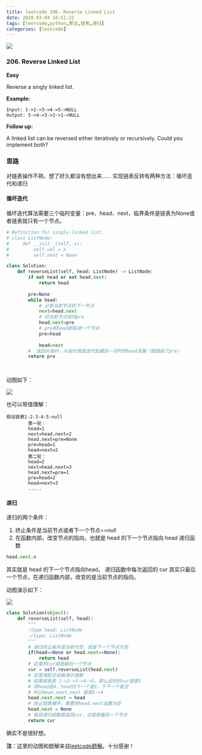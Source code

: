 ```yaml
---
title: leetcode 206. Reverse Linked List
date: 2020-03-04 16:51:22
tags: [leetcode,python,算法,链表,递归]
categories: [leetcode]
---
```



<img src="http://lishengyu.xyz/pubgm/IMG_5469.JPG" >

### 206. Reverse Linked List

**Easy**

Reverse a singly linked list.

**Example:**

```
Input: 1->2->3->4->5->NULL
Output: 5->4->3->2->1->NULL
```

**Follow up:**

A linked list can be reversed either iteratively or recursively. Could you implement both?

### 思路

对链表操作不熟，想了好久都没有想出来......
实现链表反转有两种方法：循坏迭代和递归

#### 循坏迭代

循坏迭代算法需要三个临时变量：pre、head、next，临界条件是链表为None或者链表就只有一个节点。

```python
# Definition for singly-linked list.
# class ListNode:
#     def __init__(self, x):
#         self.val = x
#         self.next = None

class Solution:
    def reverseList(self, head: ListNode) -> ListNode:
        if not head or not head.next:
            return head
        
        pre=None
        while head:
            # 记录当前节点的下一节点
            next=head.next
            # 将当前节点指向pre
            head.next=pre
            # pre和head都前进一个节点
            pre=head
            
            head=next
        #  返回头指针，头指针就是迭代到最后一次时的head变量（赋值给了pre）
        return pre

        
```
动图如下：

![](http://lishengyu.xyz/leetcode/linklist.gif)

也可以带值理解：
```
假设链表1-2-3-4-5-null
        第一轮：
        head=1
        next=head.next=2
        head.next=pre=None
        pre=head=1
        head=next=2
        第二轮：
        head=2
        next=head.next=3
        head.next=pre=1
        pre=head=2
        head=next=3
        .....

```

#### 递归

递归的两个条件：

1. 终止条件是当前节点或者下一个节点==null
2. 在函数内部，改变节点的指向，也就是 head 的下一个节点指向 head 递归函数

```python
head.next.n
```
其实就是 head 的下一个节点指向head。
递归函数中每次返回的 cur 其实只最后一个节点，在递归函数内部，改变的是当前节点的指向。

动图演示如下：

![](http://lishengyu.xyz/leetcode/linklist2.gif)

```python
class Solution(object):
	def reverseList(self, head):
		"""
		:type head: ListNode
		:rtype: ListNode
		"""
		# 递归终止条件是当前为空，或者下一个节点为空
		if(head==None or head.next==None):
			return head
		# 这里的cur就是最后一个节点
		cur = self.reverseList(head.next)
		# 这里请配合动画演示理解
		# 如果链表是 1->2->3->4->5，那么此时的cur就是5
		# 而head是4，head的下一个是5，下下一个是空
		# 所以head.next.next 就是5->4
		head.next.next = head
		# 防止链表循环，需要将head.next设置为空
		head.next = None
		# 每层递归函数都返回cur，也就是最后一个节点
		return cur
```
确实不是很好想。

**注**：这里的动图和题解来自[leetcode题解](https://leetcode-cn.com/problems/reverse-linked-list/solution/dong-hua-yan-shi-206-fan-zhuan-lian-biao-by-user74/)。十分感谢！

